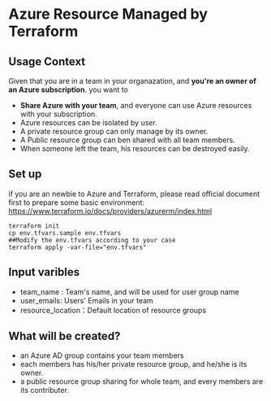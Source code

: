 # Azure Resource Managed by Terraform

## Usage Context

Given that you are in a team in your organazation, and **you're an owner of an Azure subscription**. you want to

- **Share Azure with your team**, and everyone can use Azure resources with your subscription.
- Azure resources can be isolated by user.
- A private resource group can only manage by its owner.
- A Public resource group can ben shared with all team members.
- When someone left the team, his resources can be destroyed easily.

## Set up
if you are an newbie to Azure and Terraform, please read official document first to prepare some basic environment: https://www.terraform.io/docs/providers/azurerm/index.html

```
terraform init
cp env.tfvars.sample env.tfvars
##Modify the env.tfvars according to your case
terraform apply -var-file="env.tfvars"

```

## Input varibles

- team_name : Team's name, and will be used for user group name
- user_emails: Users' Emails in your team
- resource_location：Default location of resource groups

## What will be created?

- an Azure AD group contains your team members
- each members has his/her private resource group, and he/she is its owner.
- a public resource group sharing for whole team, and every members are its contributer.

